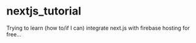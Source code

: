 # nextjs_tutorial
Trying to learn (how to/if I can) integrate next.js with firebase hosting for free...
